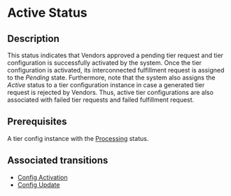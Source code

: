 # Active Status
## Description
This status indicates that Vendors approved a pending tier request and tier configuration is successfully activated by the system. Once the tier configuration is activated, its interconnected fulfillment request is assigned to the *Pending* state. Furthermore, note that the system also assigns the *Active* status to a tier configuration instance in case a generated tier request is rejected by Vendors. Thus, active tier configurations are also associated with failed tier requests and failed fulfillment request.
## Prerequisites
A tier config instance with the [Processing](s-b-processing.html) status.
## Associated transitions
* [Config Activation](t-5-pro-active.html)
* [Config Update](t-6-act-processing.html)
